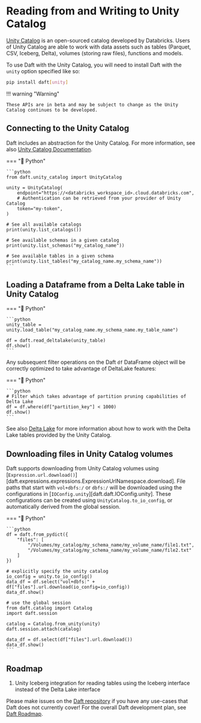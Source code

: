 # Reading from and Writing to Unity Catalog

[Unity Catalog](https://github.com/unitycatalog/unitycatalog/) is an open-sourced catalog developed by Databricks. Users of Unity Catalog are able to work with data assets such as tables (Parquet, CSV, Iceberg, Delta), volumes (storing raw files), functions and models.

To use Daft with the Unity Catalog, you will need to install Daft with the `unity` option specified like so:

```bash
pip install daft[unity]
```

!!! warning "Warning"

    These APIs are in beta and may be subject to change as the Unity Catalog continues to be developed.

## Connecting to the Unity Catalog

Daft includes an abstraction for the Unity Catalog. For more information, see also [Unity Catalog Documentation](https://docs.unitycatalog.io/integrations/unity-catalog-daft/).

=== "🐍 Python"

    ```python
    from daft.unity_catalog import UnityCatalog

    unity = UnityCatalog(
        endpoint="https://<databricks_workspace_id>.cloud.databricks.com",
        # Authentication can be retrieved from your provider of Unity Catalog
        token="my-token",
    )

    # See all available catalogs
    print(unity.list_catalogs())

    # See available schemas in a given catalog
    print(unity.list_schemas("my_catalog_name"))

    # See available tables in a given schema
    print(unity.list_tables("my_catalog_name.my_schema_name"))
    ```

## Loading a Dataframe from a Delta Lake table in Unity Catalog

=== "🐍 Python"

    ```python
    unity_table = unity.load_table("my_catalog_name.my_schema_name.my_table_name")

    df = daft.read_deltalake(unity_table)
    df.show()
    ```

Any subsequent filter operations on the Daft `df` DataFrame object will be correctly optimized to take advantage of DeltaLake features:

=== "🐍 Python"

    ```python
    # Filter which takes advantage of partition pruning capabilities of Delta Lake
    df = df.where(df["partition_key"] < 1000)
    df.show()
    ```

See also [Delta Lake](../io/delta_lake.md) for more information about how to work with the Delta Lake tables provided by the Unity Catalog.

## Downloading files in Unity Catalog volumes

Daft supports downloading from Unity Catalog volumes using [`Expression.url.download()`][daft.expressions.expressions.ExpressionUrlNamespace.download]. File paths that start with `vol+dbfs:/` or `dbfs:/` will be downloaded using the configurations in [`IOConfig.unity`][daft.daft.IOConfig.unity]. These configurations can be created using `UnityCatalog.to_io_config`, or automatically derived from the global session.

=== "🐍 Python"

    ```python
    df = daft.from_pydict({
        "files": [
            "/Volumes/my_catalog/my_schema_name/my_volume_name/file1.txt",
            "/Volumes/my_catalog/my_schema_name/my_volume_name/file2.txt"
        ]
    })

    # explicitly specify the unity catalog
    io_config = unity.to_io_config()
    data_df = df.select("vol+dbfs:" + df["files"].url.download(io_config=io_config))
    data_df.show()

    # use the global session
    from daft.catalog import Catalog
    import daft.session

    catalog = Catalog.from_unity(unity)
    daft.session.attach(catalog)

    data_df = df.select(df["files"].url.download())
    data_df.show()
    ```

## Roadmap

1. Unity Iceberg integration for reading tables using the Iceberg interface instead of the Delta Lake interface

Please make issues on the [Daft repository](https://github.com/Eventual-Inc/Daft) if you have any use-cases that Daft does not currently cover! For the overall Daft development plan, see [Daft Roadmap](../roadmap.md).
